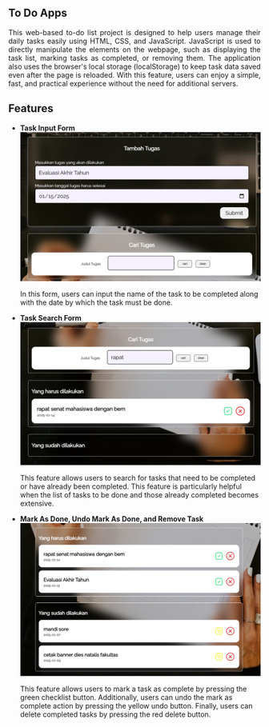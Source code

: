 ## To Do Apps

<p align="justify">
  This web-based to-do list project is designed to help users manage their daily tasks easily using HTML, CSS, and JavaScript. 
  JavaScript is used to directly manipulate the elements on the webpage, such as displaying the task list, marking tasks as completed, or removing them. 
  The application also uses the browser's local storage (localStorage) to keep task data saved even after the page is reloaded. With this feature, users can enjoy a simple, fast, and practical 
  experience without the need for additional servers.
</p>

## Features 
- **Task Input Form**
  <img src="assets/FormTugas.jpeg">
  <p>In this form, users can input the name of the task to be completed along with the date by which the task must be done.</p>
- **Task Search Form**
  <img src="assets/SearchTask.jpeg">
  <p>
    This feature allows users to search for tasks that need to be completed or have already been completed. This feature is particularly helpful when the list of tasks to be done and those already 
    completed becomes extensive.
  </p>
- **Mark As Done, Undo Mark As Done, and Remove Task**
  <img src="assets/ToDoAndDone.jpeg">
  <p>
    This feature allows users to mark a task as complete by pressing the green checklist button. Additionally, users can undo the mark as complete action by pressing the yellow undo button. 
    Finally, users can delete completed tasks by pressing the red delete button.
  </p>
